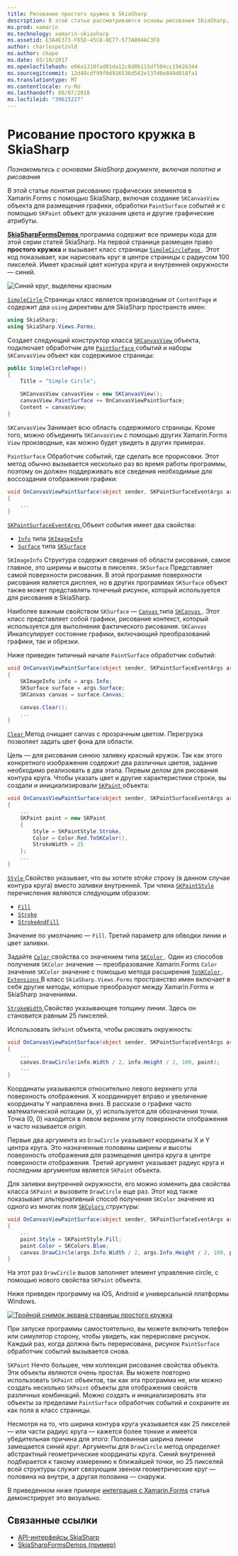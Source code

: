 ```yaml
---
title: Рисование простого кружка в SkiaSharp
description: В этой статье рассматриваются основы рисования SkiaSharp, включая полотна и графический редактор, в приложениях Xamarin.Forms и демонстрирует это с помощью примера кода.
ms.prod: xamarin
ms.technology: xamarin-skiasharp
ms.assetid: E3A4E373-F65D-45C8-8E77-577A804AC3F8
author: charlespetzold
ms.author: chape
ms.date: 03/10/2017
ms.openlocfilehash: e06a1310fad01da11c8d8b115df504cc19426344
ms.sourcegitcommit: 12d48cdf99f0d916536d562e137d0e840d818fa1
ms.translationtype: MT
ms.contentlocale: ru-RU
ms.lasthandoff: 08/07/2018
ms.locfileid: "39615227"
---
```

# <a name="drawing-a-simple-circle-in-skiasharp"></a>Рисование простого кружка в SkiaSharp

_Познакомьтесь с основами SkiaSharp документе, включая полотна и рисования_

В этой статье понятия рисованию графических элементов в Xamarin.Forms с помощью SkiaSharp, включая создание `SKCanvasView` объекта для размещения графики, обработки `PaintSurface` событий и с помощью `SKPaint` объект для указания цвета и другие графические атрибуты.

[ **SkiaSharpFormsDemos** ](https://developer.xamarin.com/samples/xamarin-forms/SkiaSharpForms/Demos/) программа содержит все примеры кода для этой серии статей SkiaSharp. На первой странице размещен право **простого кружка** и вызывает класс страницы [ `SimpleCirclePage` ](https://github.com/xamarin/xamarin-forms-samples/blob/master/SkiaSharpForms/Demos/Demos/SkiaSharpFormsDemos/Basics/SimpleCirclePage.cs). Этот код показывает, как нарисовать круг в центре страницы с радиусом 100 пикселей. Имеет красный цвет контура круга и внутренней окружности — синий.

![](circle-images/circleexample.png "Синий круг, выделены красным")

[ `SimpleCirle` ](https://github.com/xamarin/xamarin-forms-samples/blob/master/SkiaSharpForms/Demos/Demos/SkiaSharpFormsDemos/Basics/SimpleCirclePage.cs) Страницы класс является производным от `ContentPage` и содержит два `using` директивы для SkiaSharp пространств имен:

```csharp
using SkiaSharp;
using SkiaSharp.Views.Forms;
```

Создает следующий конструктор класса [ `SKCanvasView` ](https://developer.xamarin.com/api/type/SkiaSharp.Views.Forms.SKCanvasView/) объекта, подключает обработчик для [ `PaintSurface` ](https://developer.xamarin.com/api/event/SkiaSharp.Views.Forms.SKCanvasView.PaintSurface/) событий и наборы `SKCanvasView` объект как содержимое страницы:

```csharp
public SimpleCirclePage()
{
    Title = "Simple Circle";

    SKCanvasView canvasView = new SKCanvasView();
    canvasView.PaintSurface += OnCanvasViewPaintSurface;
    Content = canvasView;
}
```

`SKCanvasView` Занимает всю область содержимого страницы. Кроме того, можно объединить `SKCanvasView` с помощью других Xamarin.Forms `View` производные, как можно будет увидеть в других примерах.

`PaintSurface` Обработчик событий, где сделать все прорисовки. Этот метод обычно вызывается несколько раз во время работы программы, поэтому он должен поддерживать все сведения необходимые для воссоздания отображения графики:

```csharp
void OnCanvasViewPaintSurface(object sender, SKPaintSurfaceEventArgs args)
{
    ...
}

```

[ `SKPaintSurfaceEventArgs` ](https://developer.xamarin.com/api/type/SkiaSharp.Views.Forms.SKPaintSurfaceEventArgs/) Объект события имеет два свойства:

- [`Info`](https://developer.xamarin.com/api/property/SkiaSharp.Views.Forms.SKPaintSurfaceEventArgs.Info/) типа [`SKImageInfo`](https://developer.xamarin.com/api/type/SkiaSharp.SKImageInfo/)
- [`Surface`](https://developer.xamarin.com/api/property/SkiaSharp.Views.Forms.SKPaintSurfaceEventArgs.Surface/) типа [`SKSurface`](https://developer.xamarin.com/api/type/SkiaSharp.SKSurface/)

`SKImageInfo` Структура содержит сведения об области рисования, самое главное, это ширины и высоты в пикселях. `SKSurface` Представляет самой поверхности рисования. В этой программе поверхности рисования является дисплея, но в других программах `SKSurface` объект также может представлять точечный рисунок, который используется для рисования в SkiaSharp.

Наиболее важным свойством `SKSurface` — [ `Canvas` ](https://developer.xamarin.com/api/property/SkiaSharp.SKSurface.Canvas/) типа [ `SKCanvas` ](https://developer.xamarin.com/api/type/SkiaSharp.SKCanvas/). Этот класс представляет собой графики, рисование контекст, который используется для выполнения фактического рисования. `SKCanvas` Инкапсулирует состояние графики, включающий преобразований графики, так и обрезки.

Ниже приведен типичный начале `PaintSurface` обработчик событий:

```csharp
void OnCanvasViewPaintSurface(object sender, SKPaintSurfaceEventArgs args)
{
    SKImageInfo info = args.Info;
    SKSurface surface = args.Surface;
    SKCanvas canvas = surface.Canvas;

    canvas.Clear();
    ...
}

```

[ `Clear` ](https://developer.xamarin.com/api/member/SkiaSharp.SKCanvas.Clear()/) Метод очищает canvas с прозрачным цветом. Перегрузка позволяет задать цвет фона для области.

Цель — для рисования синюю заливку красный кружок. Так как этого конкретного изображения содержит два различных цветов, задание необходимо реализовать в два этапа. Первым делом для рисования контура круга. Чтобы указать цвет и другие характеристики строки, вы создали и инициализировали [ `SKPaint` ](https://developer.xamarin.com/api/type/SkiaSharp.SKPaint/) объекта:

```csharp
void OnCanvasViewPaintSurface(object sender, SKPaintSurfaceEventArgs args)
{
    ...
    SKPaint paint = new SKPaint
    {
        Style = SKPaintStyle.Stroke,
        Color = Color.Red.ToSKColor(),
        StrokeWidth = 25
    };
    ...
}
```

[ `Style` ](https://developer.xamarin.com/api/property/SkiaSharp.SKPaint.Style/) Свойство указывает, что вы хотите *stroke* строку (в данном случае контура круга) вместо *заливки* внутренней. Три члена [ `SKPaintStyle` ](https://developer.xamarin.com/api/type/SkiaSharp.SKPaintStyle/) перечисления являются следующим образом:

- [`Fill`](https://developer.xamarin.com/api/field/SkiaSharp.SKPaintStyle.Fill/)
- [`Stroke`](https://developer.xamarin.com/api/field/SkiaSharp.SKPaintStyle.Stroke/)
- [`StrokeAndFill`](https://developer.xamarin.com/api/field/SkiaSharp.SKPaintStyle.StrokeAndFill/)

Значение по умолчанию — `Fill`. Третий параметр для обводки линии и цвет заливки.

Задайте [ `Color` ](https://developer.xamarin.com/api/property/SkiaSharp.SKPaint.Color/) свойства со значением типа [ `SKColor` ](https://developer.xamarin.com/api/type/SkiaSharp.SKColor/). Один из способов получения `SKColor` значение — преобразование Xamarin.Forms `Color` значение `SKColor` значение с помощью метода расширения [ `ToSKColor` ](https://developer.xamarin.com/api/member/SkiaSharp.Views.Forms.Extensions.ToSKColor/p/Xamarin.Forms.Color/). [ `Extensions` ](https://developer.xamarin.com/api/type/SkiaSharp.Views.Forms.Extensions/) В класс `SkiaSharp.Views.Forms` пространство имен включает в себя другие методы, которые преобразуют между Xamarin.Forms и SkiaSharp значениями.

[ `StrokeWidth` ](https://developer.xamarin.com/api/property/SkiaSharp.SKPaint.StrokeWidth/) Свойство указывающее толщину линии. Здесь он становится равным 25 пикселей.

Использовать `SKPaint` объекта, чтобы рисовать окружность:

```csharp
void OnCanvasViewPaintSurface(object sender, SKPaintSurfaceEventArgs args)
{
    ...
    canvas.DrawCircle(info.Width / 2, info.Height / 2, 100, paint);
    ...
}
```

Координаты указываются относительно левого верхнего угла поверхность отображения. X координирует вправо и увеличение координаты Y направлена вниз. В рассказе о графике часто математической нотации (x, y) используется для обозначения точки. Точка (0, 0) находится в левом верхнем углу поверхности отображения и часто называется *origin*.

Первые два аргумента из `DrawCircle` указывают координаты X и Y центра круга. Это назначенные половины ширины и высоты поверхность отображения для размещения центра круга в центре поверхности отображения. Третий аргумент указывает радиус круга и последним аргументом является `SKPaint` объекта.

Для заливки внутренней окружности, его можно изменить два свойства класса `SKPaint` и вызовите `DrawCircle` еще раз. Этот код также показывает альтернативный способ получения `SKColor` значение из одного из многих поля [ `SKColors` ](https://developer.xamarin.com/api/type/SkiaSharp.SKColors/) структуры:

```csharp
void OnCanvasViewPaintSurface(object sender, SKPaintSurfaceEventArgs args)
{
    ...
    paint.Style = SKPaintStyle.Fill;
    paint.Color = SKColors.Blue;
    canvas.DrawCircle(args.Info.Width / 2, args.Info.Height / 2, 100, paint);
}
```
На этот раз `DrawCircle` вызов заполняет элемент управления circle, с помощью нового свойства `SKPaint` объекта.

Ниже приведен программу на iOS, Android и универсальной платформы Windows.

[![](circle-images/simplecircle-small.png "Тройной снимок экрана страницы простого кружка")](circle-images/simplecircle-large.png#lightbox "тройной снимок экрана страницы простого кружка")

При запуске программы самостоятельно, вы можете включить телефон или симулятор сторону, чтобы увидеть, как перерисовке рисунок. Каждый раз, когда должна быть перерисована, рисунок `PaintSurface` обработчик событий вызывается снова.

`SKPaint` Нечто большее, чем коллекция рисования свойства объекта. Эти объекты являются очень простая. Вы можете повторно использовать `SKPaint` объектов, так как эта программа не, или можно создать несколько `SKPaint` объекты для отображения свойств различных комбинаций. Можно создать и инициализировать эти объекты за пределами `PaintSurface` обработчик событий и сохраните их как поля в класс страницы.

Несмотря на то, что ширина контура круга указывается как 25 пикселей &mdash; или части радиус круга &mdash; кажется более тонкие и имеется убедительная причина для этого: Половинная ширина линии замещается синий круг. Аргументы для `DrawCircle` метод определяет абстрактный геометрические координаты круга. Синий внутренней подбирается к такому измерению к ближайшей точки, но 25 пикселей всей структуры служит связующим звеном геометрические круг &mdash; половина на внутри, а другая половина — снаружи.

В приведенном ниже примере [интеграция с Xamarin.Forms](~/xamarin-forms/user-interface/graphics/skiasharp/basics/integration.md) статья демонстрирует это визуально.


## <a name="related-links"></a>Связанные ссылки

- [API-интерфейсы SkiaSharp](https://developer.xamarin.com/api/root/SkiaSharp/)
- [SkiaSharpFormsDemos (пример)](https://developer.xamarin.com/samples/xamarin-forms/SkiaSharpForms/Demos/)
